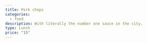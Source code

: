 ```yaml
---
title: Pork chops
categories:
  - food
description: With literally the number one sauce in the city.
type: Lunch
price: "15"
---
```

